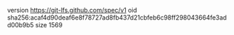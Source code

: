 version https://git-lfs.github.com/spec/v1
oid sha256:acaf4d90deaf6e8f78727ad8fb437d21cbfeb6c98ff298043664fe3add00b9b5
size 1569

